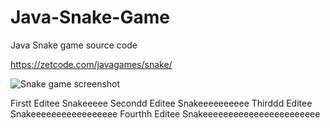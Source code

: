 # Java-Snake-Game
Java Snake game source code

https://zetcode.com/javagames/snake/  

![Snake game screenshot](snake.png)

Firstt Editee Snakeeeee
Secondd Editee Snakeeeeeeeeee
Thirddd Editee Snakeeeeeeeeeeeeeeeee
Fourthh Editee Snakeeeeeeeeeeeeeeeeeeeeeee

